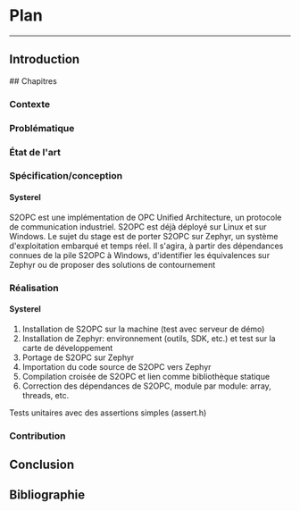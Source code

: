 # Plan
---
## Introduction

## Chapitres

### Contexte

### Problématique

### État de l'art

### Spécification/conception
#### Systerel
S2OPC est une implémentation de OPC Unified Architecture, un protocole de communication industriel. S2OPC est déjà déployé sur Linux et sur Windows. Le sujet du stage est de porter S2OPC sur Zephyr, un système d'exploitation embarqué et temps réel. Il s'agira, à partir des dépendances connues de la pile S2OPC à Windows, d'identifier les équivalences sur Zephyr ou de proposer des solutions de contournement

### Réalisation
#### Systerel
1. Installation de S2OPC sur la machine (test avec serveur de démo)
2. Installation de Zephyr: environnement (outils, SDK, etc.) et test sur la carte de développement
3. Portage de S2OPC sur Zephyr
  1. Importation du code source de S2OPC vers Zephyr
  2. Compilation croisée de S2OPC et lien comme bibliothèque statique
  3. Correction des dépendances de S2OPC, module par module: array, threads, etc.

Tests unitaires avec des assertions simples (assert.h)

### Contribution

## Conclusion

## Bibliographie
